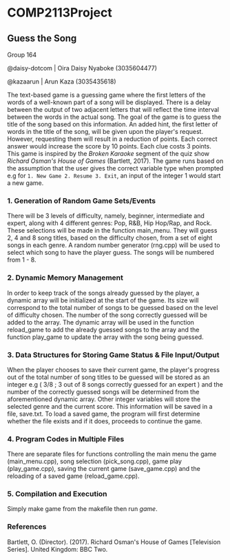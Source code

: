 # COMP2113Project
## Guess the Song

Group 164

@daisy-dotcom | Oira Daisy Nyaboke (3035604477)

@kazaarun | Arun Kaza (3035435618)

The text-based game is a guessing game where the first letters of the words of a well-known part of 
a song will be displayed. There is a delay between the output of two adjacent letters that will reflect
the time interval between the words in the actual song. The goal of the game is to guess the title of the song
based on this information. An added hint, the first letter of words in the title of the song, will be given upon the player's request. However, requesting them will result in a reduction of points. Each correct answer would increase the score by 10 points. Each clue costs 3 points. This game is inspired by the *Broken Karaoke* segment of the quiz show *Richard Osman's House of Games* (Bartlett, 2017). The game runs based on the assumption that the user gives the correct variable type when prompted e.g for `1. New Game 2. Resume 3. Exit`, an input of the integer 1 would start a new game.

### 1. Generation of Random Game Sets/Events

There will be 3 levels of difficulty, namely, beginner, intermediate and expert, along with 4 different genres: Pop, R&B, Hip Hop/Rap, and Rock. These selections will be made in the function main_menu. They will guess 2, 4 and 8 song titles, based on the difficulty chosen, from a set of eight songs in each genre. A random number generator (rng.cpp) will be used to select which song to have the player guess. The songs will be numbered from 1 - 8.

### 2. Dynamic Memory Management

In order to keep track of the songs already guessed by the player, a dynamic array will be initialized at the start 
of the game. Its size will correspond to the total number of songs to be guessed based on the level of difficulty
chosen. The number of the song correctly guessed will be added to the array. The dynamic array will be used in the function reload_game to add the already guessed songs to the array and the function play_game to update the array with the song being guessed.

### 3. Data Structures for Storing Game Status & File Input/Output

When the player chooses to save their current game, the player's progress out of the total number of song titles to be guessed 
will be stored as an integer e.g ( 3/8 ; 3 out of 8 songs correctly guessed for an expert ) and the number of the correctly
guessed songs will be determined from the aforementioned dynamic array. Other integer variables will store the selected genre and the current score. This information will be saved in a file, save.txt. To load a saved game, the program will first determine whether the file exists and if it does, proceeds to continue the game.

### 4. Program Codes in Multiple Files

There are separate files for functions controlling the main menu the game (main_menu.cpp), song selection (pick_song.cpp), game play (play_game.cpp), saving the current game (save_game.cpp) and the reloading of a
saved game (reload_game.cpp). 

### 5. Compilation and Execution

Simply make game from the makefile then run *game*.

### References

Bartlett, O. (Director). (2017). Richard Osman's House of Games [Television Series]. United Kingdom: BBC Two.

